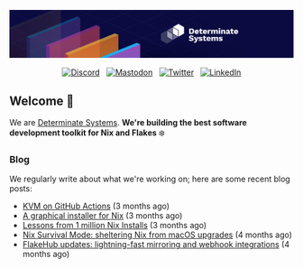 <p align="center">
  <a href="https://determinate.systems" target="_blank"><img src="https://raw.githubusercontent.com/determinatesystems/.github/main/.github/banner.jpg"></a>
</p>
<p align="center">
  &nbsp;<a href="https://determinate.systems/discord" target="_blank"><img alt="Discord" src="https://img.shields.io/discord/1116012109709463613?style=for-the-badge&logo=discord&logoColor=%23ffffff&label=Discord&labelColor=%234253e8&color=%23e4e2e2"></a>&nbsp;
  &nbsp;<a href="https://hachyderm.io/@determinatesystems" target="_blank"><img alt="Mastodon" src="https://img.shields.io/badge/Mastodon-6468fa?style=for-the-badge&logo=mastodon&logoColor=%23ffffff"></a>&nbsp;
  &nbsp;<a href="https://twitter.com/DeterminateSys" target="_blank"><img alt="Twitter" src="https://img.shields.io/badge/Twitter-303030?style=for-the-badge&logo=x&logoColor=%23ffffff"></a>&nbsp;
  &nbsp;<a href="https://www.linkedin.com/company/determinate-systems" target="_blank"><img alt="LinkedIn" src="https://img.shields.io/badge/LinkedIn-1667be?style=for-the-badge&logo=linkedin&logoColor=%23ffffff"></a>&nbsp;
</p>

## Welcome 👋

We are [Determinate Systems](https://determinate.systems).
**We're building the best software development toolkit for Nix and Flakes** ❄️

### Blog 

We regularly write about what we're working on; here are some recent blog posts:


- [KVM on GitHub Actions](https://determinate.systems/posts/kvm-on-github-actions/) (3 months ago)
- [A graphical installer for Nix](https://determinate.systems/posts/graphical-nix-installer/) (3 months ago)
- [Lessons from 1 million Nix Installs](https://determinate.systems/posts/lessons-from-1-million-nix-installs/) (3 months ago)
- [Nix Survival Mode: sheltering Nix from macOS upgrades](https://determinate.systems/posts/nix-survival-mode-on-macos/) (4 months ago)
- [FlakeHub updates: lightning-fast mirroring and webhook integrations](https://determinate.systems/posts/flakehub-updates/) (4 months ago)
